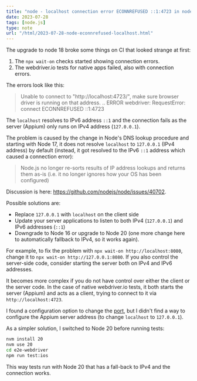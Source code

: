 ```yaml
---
title: "node - localhost connection error ECONNREFUSED ::1:4723 in node 17 and node 18"
date: 2023-07-28
tags: [node.js]
type: note
url: "/html/2023-07-28-node-econnrefused-localhost.html"
---
```


The upgrade to node 18 broke some things on CI that looked strange at first:

1. The `npx wait-on` checks started showing connection errors.
1. The webdriver.io tests for native apps failed, also with connection errors.

The errors look like this:

> Unable to connect to "http://localhost:4723/", make sure browser driver is running on that address. 
> ..
> ERROR webdriver: RequestError: connect ECONNREFUSED ::1:4723

The `localhost` resolves to IPv6 address `::1` and the connection fails as the server (Appium) only runs on IPv4 address (`127.0.0.1`).

<!-- more -->

The problem is caused by the change in Node's DNS lookup procedure and
starting with Node 17, it does not resolve `localhost` to `127.0.0.1` (IPv4 address)
by default (instead, it got resolved to the IPv6 `::1` address which caused a connection error):

>  Node.js no longer re-sorts results of IP address lookups and returns them as-is (i.e. it no longer ignores how your OS has been configured)

Discussion is here: https://github.com/nodejs/node/issues/40702.

Possible solutions are:

* Replace `127.0.0.1` with `localhost` on the client side
* Update your server applications to listen to both IPv4 (`127.0.0.1`) and IPv6 addresses (`::1`)
* Downgrade to Node 16 or upgrade to Node 20 (one more change here to automatically fallback to IPv4, so it works again).

For example, to fix the problem with `npx wait-on http://localhost:8080`, change it to `npx wait-on http://127.0.0.1:8080`.
If you also control the server-side code, consider starting the server both on IPv4 and IPv6 addresses.

It becomes more complex if you do not have control over either the client or the server code.
In the case of native webdriver.io tests, it both starts the server (Appium)
and acts as a client, trying to connect to it via `http://localhost:4723`.

I found a configuration option to change the
[port](https://webdriver.io/docs/appium-service/#options),
but I didn't find a way to configure the Appium server address
(to change `localhost` to `127.0.0.1`).

As a simpler solution, I switched to Node 20 before running tests:

```bash
nvm install 20
nvm use 20
cd e2e-webdriver
npm run test:ios
```

This way tests run with Node 20 that has a fall-back to IPv4 and the connection works.
